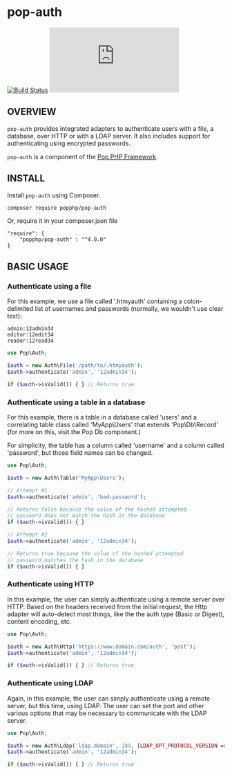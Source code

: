 pop-auth
========

[![Build Status](https://github.com/popphp/pop-auth/workflows/phpunit/badge.svg)](https://github.com/popphp/pop-auth/actions)
[![Coverage Status](http://cc.popphp.org/coverage.php?comp=pop-auth)](http://cc.popphp.org/pop-auth/)

OVERVIEW
--------
`pop-auth` provides integrated adapters to authenticate users with a file, a database,
over HTTP or with a LDAP server. It also includes support for authenticating using
encrypted passwords.

`pop-auth` is a component of the [Pop PHP Framework](http://www.popphp.org/).

INSTALL
-------

Install `pop-auth` using Composer.

    composer require popphp/pop-auth

Or, require it in your composer.json file

    "require": {
        "popphp/pop-auth" : "^4.0.0"
    }

BASIC USAGE
-----------

### Authenticate using a file

For this example, we use a file called '.htmyauth' containing a colon-delimited
list of usernames and passwords (normally, we wouldn't use clear text):

    admin:12admin34
    editor:12edit34
    reader:12read34

```php
use Pop\Auth;

$auth = new Auth\File('/path/to/.htmyauth');
$auth->authenticate('admin', '12admin34');

if ($auth->isValid()) { } // Returns true
```

### Authenticate using a table in a database

For this example, there is a table in a database called 'users' and a correlating table class
called 'MyApp\Users' that extends 'Pop\Db\Record' (for more on this, visit the Pop Db component.)

For simplicity, the table has a column called 'username' and a column called 'password',
but those field names can be changed.

```php
use Pop\Auth;

$auth = new Auth\Table('MyApp\Users');

// Attempt #1
$auth->authenticate('admin', 'bad-password');

// Returns false because the value of the hashed attempted
// password does not match the hash in the database
if ($auth->isValid()) { }

// Attempt #2
$auth->authenticate('admin', '12admin34');

// Returns true because the value of the hashed attempted
// password matches the hash in the database
if ($auth->isValid()) { }
```

### Authenticate using HTTP

In this example, the user can simply authenticate using a remote server over HTTP.
Based on the headers received from the initial request, the Http adapter will
auto-detect most things, like the the auth type (Basic or Digest), content encoding, etc.

```php
use Pop\Auth;

$auth = new Auth\Http('https://www.domain.com/auth', 'post');
$auth->authenticate('admin', '12admin34');

if ($auth->isValid()) { } // Returns true
```

### Authenticate using LDAP

Again, in this example, the user can simply authenticate using a remote server, but this
time, using LDAP. The user can set the port and other various options that may be necessary
to communicate with the LDAP server.

```php
use Pop\Auth;

$auth = new Auth\Ldap('ldap.domain', 389, [LDAP_OPT_PROTOCOL_VERSION => 3]);
$auth->authenticate('admin', '12admin34');

if ($auth->isValid()) { } // Returns true
```
